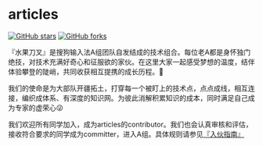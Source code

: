 # articles
[![GitHub stars](https://img.shields.io/github/stars/SGDevX/articles.svg?style=social&label=Star)](https://github.com/SGDevX/articles/stargazers)
[![GitHub forks](https://img.shields.io/github/forks/SGDevX/articles.svg?style=social&label=Fork)](https://github.com/SGDevX/articles/fork)

『水果刀叉』是搜狗输入法A组团队自发结成的技术组合。每位老A都是身怀独门绝技，对技术充满好奇心和征服欲的家伙。在这里大家一起感受梦想的温度，结伴体验攀登的陡峭，共同收获相互提携的成长历程。:clap:

我们的使命是为大部队开疆拓土，打穿每一个被盯上的技术点，点点成线，相互连接，编织成体系、有深度的知识网。为彼此消解积累知识的成本，同时满足自己成为专家的虚荣心:stuck_out_tongue_winking_eye:

我们欢迎所有同学加入，成为articles的contributor。我们也会认真审核和评估，接收符合要求的同学成为committer，进入A组。具体规则请参见[『入伙指南』](https://github.com/SGDevX/articles/wiki/%E5%85%A5%E4%BC%99%E6%8C%87%E5%8D%97)
